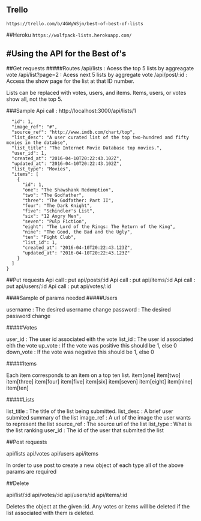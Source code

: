 ## Trello
`https://trello.com/b/4GWyWSjn/best-of-best-of-lists`

##Heroku
`https://wolfpack-lists.herokuapp.com/`

#Using the API for the Best of's
---

##Get requests
#####Routes
/api/lists : Acess the top 5 lists by aggreagate vote
/api/list?page=2 : Acess next 5 lists by aggregate vote
/api/post/:id : Access the show page for the list at that ID number.

Lists can be replaced with votes, users, and items. Items, users, or votes show all, not the top 5.

###Sample
Api call : http://localhost:3000/api/lists/1

```{
  "id": 1,
  "image_ref": "#",
  "source_ref": "http://www.imdb.com/chart/top",
  "list_desc": "A user curated list of the top two-hundred and fifty movies in the databse",
  "list_title": "The Internet Movie Database top movies.",
  "user_id": 1,
  "created_at": "2016-04-10T20:22:43.102Z",
  "updated_at": "2016-04-10T20:22:43.102Z",
  "list_type": "Movies",
  "items": [
    {
      "id": 1,
      "one": "The Shawshank Redemption",
      "two": "The Godfather",
      "three": "The Godfather: Part II",
      "four": "The Dark Knight",
      "five": "Schindler's List",
      "six": "12 Angry Men",
      "seven": "Pulp Fiction",
      "eight": "The Lord of the Rings: The Return of the King",
      "nine": "The Good, the Bad and the Ugly",
      "ten": "Fight Club",
      "list_id": 1,
      "created_at": "2016-04-10T20:22:43.123Z",
      "updated_at": "2016-04-10T20:22:43.123Z"
    }
  ]
}
```
##Put requests
Api call : put api/posts/:id
Api call : put api/items/:id
Api call : put api/users/:id
Api call : put api/votes/:id

####Sample of params needed
#####Users

username : The desired username change
password : The desired password change

#####Votes

user_id : The user id associated eith the vote
list_id : The user id associated eith the vote
up_vote : If the vote was positive this should be 1, else 0
down_vote : If the vote was negative this should be 1, else 0

#####Items

Each item corresponds to an item on a top ten list.
item[one]
item[two]
item[three]
item[four]
item[five]
item[six]
item[seven]
item[eight]
item[nine]
item[ten]

#####Lists

list_title : The title of the list being submitted.
list_desc : A brief user submited summary of the list
image_ref : A url of the image the user wants to represent the list
source_ref : The source url of the list
list_type : What is the list ranking
user_id : The id of the user that submited the list

##Post requests

api/lists
api/votes
api/users
api/items

In order to use post to create a new object of each type all of the above params are required

##Delete

api/list/:id
api/votes/:id
api/users/:id
api/items/:id

Deletes the object at the given :id. Any votes or items will be deleted if the list associated with them is deleted.
